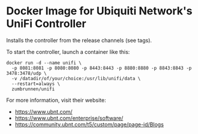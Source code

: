 # Docker Image for Ubiquiti Network's UniFi Controller

Installs the controller from the release channels (see tags).

To start the controller, launch a container like this:

```
docker run -d --name unifi \
  -p 8081:8081 -p 8080:8080 -p 8443:8443 -p 8880:8880 -p 8843:8843 -p 3478:3478/udp \
  -v /datadir/of/your/choice:/usr/lib/unifi/data \
  --restart=always \
  zumbrunnen/unifi
```


For more information, visit their website:

 * https://www.ubnt.com/
 * https://www.ubnt.com/enterprise/software/
 * https://community.ubnt.com/t5/custom/page/page-id/Blogs
